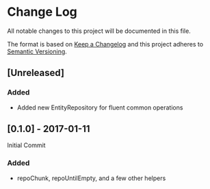 # Change Log
All notable changes to this project will be documented in this file.

The format is based on [Keep a Changelog](http://keepachangelog.com/)
and this project adheres to [Semantic Versioning](http://semver.org/).

## [Unreleased]

### Added

- Added new EntityRepository for fluent common operations

## [0.1.0] - 2017-01-11

Initial Commit

### Added

- repoChunk, repoUntilEmpty, and a few other helpers
